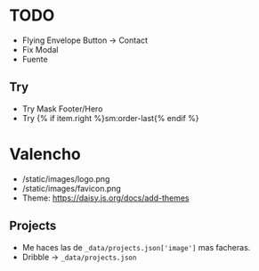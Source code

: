 # TODO
- Flying Envelope Button -> Contact
- Fix Modal
- Fuente
## Try
- Try Mask Footer/Hero
- Try {% if item.right %}sm:order-last{% endif %}

# Valencho
- /static/images/logo.png
- /static/images/favicon.png
- Theme: https://daisy.js.org/docs/add-themes
## Projects
- Me haces las de `_data/projects.json['image']` mas facheras.
- Dribble -> `_data/projects.json`
